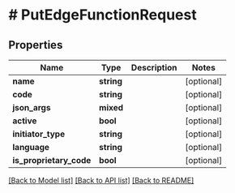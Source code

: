 # # PutEdgeFunctionRequest

## Properties

Name | Type | Description | Notes
------------ | ------------- | ------------- | -------------
**name** | **string** |  | [optional]
**code** | **string** |  | [optional]
**json_args** | **mixed** |  | [optional]
**active** | **bool** |  | [optional]
**initiator_type** | **string** |  | [optional]
**language** | **string** |  | [optional]
**is_proprietary_code** | **bool** |  | [optional]

[[Back to Model list]](../../README.md#models) [[Back to API list]](../../README.md#endpoints) [[Back to README]](../../README.md)
